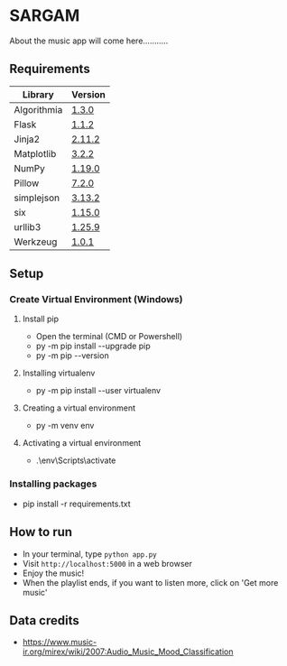 # SARGAM

About the music app will come here...........

## Requirements

| Library     | Version                                               |
| ----------- | ----------------------------------------------------- |
| Algorithmia | [1.3.0](https://algorithmia.com/)                     |
| Flask       | [1.1.2](https://pypi.org/project/Flask/1.1.2/)        |
| Jinja2      | [2.11.2](https://pypi.org/project/Jinja2/)            |
| Matplotlib  | [3.2.2](https://pypi.org/project/matplotlib/3.2.2/)   |
| NumPy       | [1.19.0](https://pypi.org/project/numpy/1.19.0/)      |
| Pillow      | [7.2.0](https://pypi.org/project/Pillow/7.2.0/)       |
| simplejson  | [3.13.2](https://pypi.org/project/simplejson/3.13.2/) |
| six         | [1.15.0](https://pypi.org/project/six/)               |
| urllib3     | [1.25.9](https://pypi.org/project/urllib3/1.25.9/)    |
| Werkzeug    | [1.0.1](https://pypi.org/project/Werkzeug/)           |

## Setup

### Create Virtual Environment (Windows)

1. Install pip

   - Open the terminal (CMD or Powershell)
   - py -m pip install --upgrade pip
   - py -m pip --version

2. Installing virtualenv

   - py -m pip install --user virtualenv

3. Creating a virtual environment

   - py -m venv env

4. Activating a virtual environment
   - .\env\Scripts\activate

### Installing packages

- pip install -r requirements.txt

## How to run

- In your terminal, type `python app.py`
- Visit `http://localhost:5000` in a web browser
- Enjoy the music!
- When the playlist ends, if you want to listen more, click on 'Get more music'

## Data credits

- https://www.music-ir.org/mirex/wiki/2007:Audio_Music_Mood_Classification
